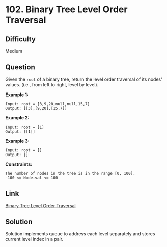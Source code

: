 # 102. Binary Tree Level Order Traversal

## Difficulty

Medium

## Question

Given the `root` of a binary tree, return the level order traversal of its nodes' values. (i.e., from left to right, level by level).

**Example 1:**

    Input: root = [3,9,20,null,null,15,7]
    Output: [[3],[9,20],[15,7]]

**Example 2:**

    Input: root = [1]
    Output: [[1]]

**Example 3:**

    Input: root = []
    Output: []

**Constraints:**

    The number of nodes in the tree is in the range [0, 100].
    -100 <= Node.val <= 100

## Link

[Binary Tree Level Order Traversal](https://leetcode.com/problems/binary-tree-level-order-traversal/)

## Solution

Solution implements queue to address each level separately and stores current level index in a pair.
